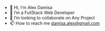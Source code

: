 - 👋 Hi, I’m Alex Damisa
- 👀 I’m a FullStack Web Developer
- 💞️ I’m looking to collaborate on Any Project
- 📫 How to reach me damisa.alex@gmail.com

<!---
darmesah/darmesah is a ✨ special ✨ repository because its `README.md` (this file) appears on your GitHub profile.
You can click the Preview link to take a look at your changes.
--->
